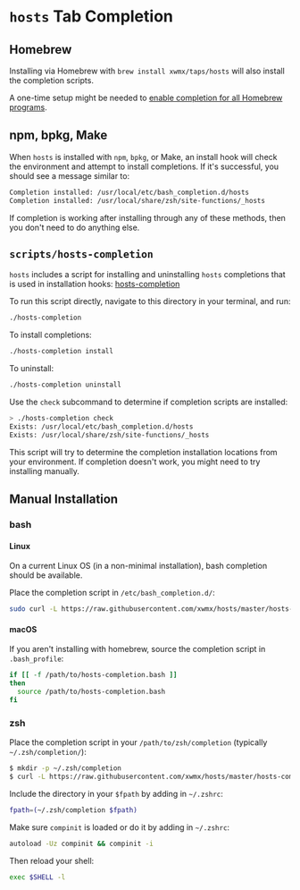 # `hosts` Tab Completion

## Homebrew

Installing via Homebrew with `brew install xwmx/taps/hosts` will also
install the completion scripts.

A one-time setup might be needed to [enable completion for all Homebrew
programs](https://docs.brew.sh/Shell-Completion).

## npm, bpkg, Make

When `hosts` is installed with `npm`, `bpkg`, or Make, an install hook will
check the environment and attempt to install completions. If it's successful,
you should see a message similar to:

```bash
Completion installed: /usr/local/etc/bash_completion.d/hosts
Completion installed: /usr/local/share/zsh/site-functions/_hosts
```

If completion is working after installing through any of these methods, then
you don't need to do anything else.

## `scripts/hosts-completion`

`hosts` includes a script for installing and uninstalling `hosts` completions
that is used in installation hooks:
[hosts-completion](../scripts/hosts-completion)

To run this script directly, navigate to this directory in your terminal, and
run:

```bash
./hosts-completion
```

To install completions:

```bash
./hosts-completion install
```

To uninstall:

```bash
./hosts-completion uninstall
```

Use the `check` subcommand to determine if completion scripts are installed:

```bash
> ./hosts-completion check
Exists: /usr/local/etc/bash_completion.d/hosts
Exists: /usr/local/share/zsh/site-functions/_hosts
```

This script will try to determine the completion installation
locations from your environment. If completion doesn't work, you might
need to try installing manually.

## Manual Installation

### bash

#### Linux

On a current Linux OS (in a non-minimal installation), bash completion should
be available.

Place the completion script in `/etc/bash_completion.d/`:

```bash
sudo curl -L https://raw.githubusercontent.com/xwmx/hosts/master/hosts-completion.bash -o /etc/bash_completion.d/hosts
```

#### macOS

If you aren't installing with homebrew, source the completion script in
`.bash_profile`:

```sh
if [[ -f /path/to/hosts-completion.bash ]]
then
  source /path/to/hosts-completion.bash
fi
```

### zsh

Place the completion script in your `/path/to/zsh/completion` (typically
`~/.zsh/completion/`):

```bash
$ mkdir -p ~/.zsh/completion
$ curl -L https://raw.githubusercontent.com/xwmx/hosts/master/hosts-completion.zsh > ~/.zsh/completion/_hosts
```
Include the directory in your `$fpath` by adding in `~/.zshrc`:

```bash
fpath=(~/.zsh/completion $fpath)
```

Make sure `compinit` is loaded or do it by adding in `~/.zshrc`:

```bash
autoload -Uz compinit && compinit -i
```

Then reload your shell:

```bash
exec $SHELL -l
```
